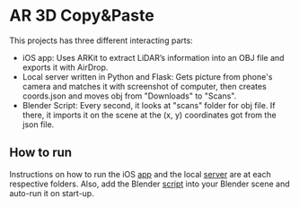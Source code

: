 # AR 3D Copy&Paste

This projects has three different interacting parts:
* iOS app: Uses ARKit to extract LiDAR’s information into an OBJ file and exports it with AirDrop.
* Local server written in Python and Flask: Gets picture from phone's camera and matches it with screenshot of computer, then creates coords.json and moves obj from "Downloads" to "Scans".
* Blender Script: Every second, it looks at "scans" folder for obj file. If there, it imports it on the scene at the (x, y) coordinates got from the json file. 

## How to run

Instructions on how to run the iOS [app][1] and the local [server][2] are at each respective folders. 
Also, add the Blender [script][3] into your Blender scene and auto-run it on start-up.


[1]:app
[2]:server
[3]:scripts/importObject.py
